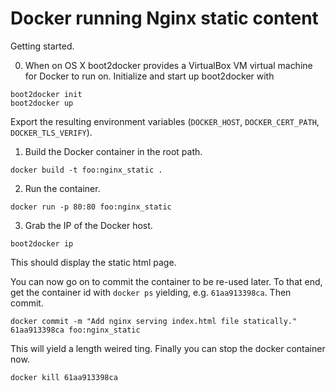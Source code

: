 Docker running Nginx static content
===================================

Getting started.

0. When on OS X boot2docker provides a VirtualBox VM virtual machine for Docker to run on.
   Initialize and start up boot2docker with

```
boot2docker init
boot2docker up
```

Export the resulting environment variables (`DOCKER_HOST`, `DOCKER_CERT_PATH`, `DOCKER_TLS_VERIFY`).

1. Build the Docker container in the root path.

```
docker build -t foo:nginx_static .
```

2. Run the container.

```
docker run -p 80:80 foo:nginx_static
```

3. Grab the IP of the Docker host.

```
boot2docker ip
```

This should display the static html page.


You can now go on to commit the container to be re-used later. To that
end, get the container id with `docker ps` yielding, e.g. `61aa913398ca`.
Then commit.

```
docker commit -m "Add nginx serving index.html file statically." 61aa913398ca foo:nginx_static
```

This will yield a length weired ting. Finally you can stop the docker
container now.

```
docker kill 61aa913398ca
```
